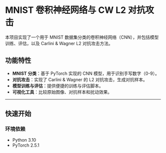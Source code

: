 # MNIST 卷积神经网络与 CW L2 对抗攻击

本项目实现了一个用于 MNIST 数据集分类的卷积神经网络（CNN），并包括模型训练、评估，以及 Carlini & Wagner L2 对抗攻击方法。

## 功能特性
- **MNIST 分类**：基于 PyTorch 实现的 CNN 模型，用于识别手写数字（0-9）。
- **对抗攻击**：实现了 Carlini & Wagner 的 L2 对抗攻击，生成对抗样本。
- **模型训练与评估**：提供便捷的训练与评估脚本。
- **可视化工具**：比较原始图像、对抗样本和扰动效果。

---

## 快速开始

### 环境依赖
- Python 3.10
- PyTorch 2.5.1
